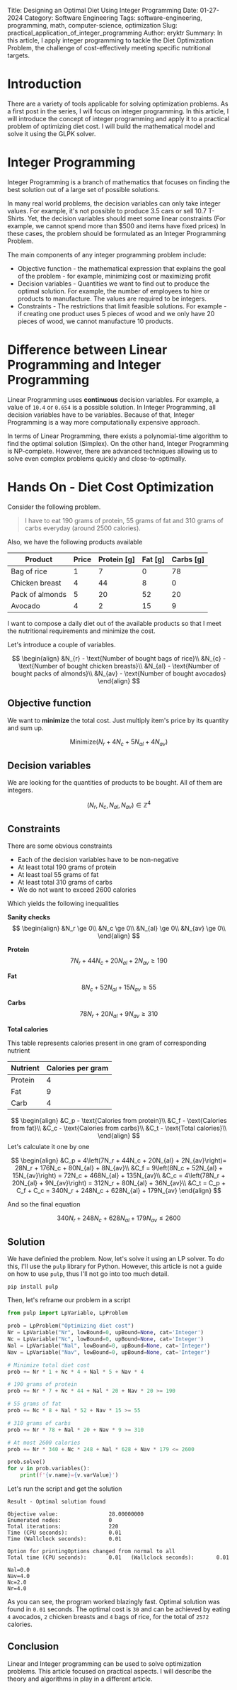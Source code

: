 Title: Designing an Optimal Diet Using Integer Programming
Date: 01-27-2024
Category: Software Engineering
Tags: software-engineering, programming, math, computer-science, optimization
Slug: practical_application_of_integer_programming
Author: eryktr
Summary: In this article, I apply integer programming to tackle the Diet Optimization Problem, the challenge of cost-effectively meeting specific nutritional targets.

# Introduction
There are a variety of tools applicable for solving optimization problems. As a first post in the series, I will focus on integer programming.
In this article, I will introduce the concept of integer programming and apply it to a practical problem of optimizing diet cost. I will build the mathematical model and solve it using the GLPK solver.

# Integer Programming
Integer Programming is a branch of mathematics that focuses on finding the best solution out of a large set of possible solutions.

In many real world problems, the decision variables can only take integer values. For example, it's not possible to produce 3.5 cars or sell 10.7 T-Shirts. Yet, the decision variables should meet some linear constraints (For example, we cannot spend more than $500 and items have fixed prices)
In these cases, the problem should be formulated as an Integer Programming Problem.

The main components of any integer programming problem include:

- Objective function - the mathematical expression that explains the goal of the problem - for example, minimizing cost or maximizing profit
- Decision variables - Quantities we want to find out to produce the optimal solution. For example, the number of employees to hire or products to manufacture. The values are required to be integers.
- Constraints - The restrictions that limit feasible solutions. For example - if creating one product uses 5 pieces of wood and we only have 20 pieces of wood, we cannot manufacture 10 products.

# Difference between Linear Programming and Integer Programming
Linear Programming uses **continuous** decision variables. For example, a value of `10.4` or `0.654` is a possible solution. In Integer Programming, all decision variables have to be variables. Because of that, Integer Programming is a way more computationally expensive approach. 

In terms of Linear Programming, there exists a polynomial-time algorithm to find the optimal solution (Simplex). On the other hand, Integer Programming is NP-complete. However, there are advanced techniques allowing us to solve even complex problems quickly and close-to-optimally.

# Hands On - Diet Cost Optimization
Consider the following problem.

> I have to eat 190 grams of protein, 55 grams of fat and 310 grams of carbs everyday (around 2500 calories).

Also, we have the following products available

| Product        | Price   | Protein [g]  | Fat [g] | Carbs [g] |
|----------------|---------|--------------|---------|-----------|
| Bag of rice    | 1       | 7            | 0       | 78        |
| Chicken breast | 4       | 44           | 8       | 0         |
| Pack of almonds| 5       | 20           | 52      | 20        |
| Avocado        | 4       | 2            | 15      | 9         |

I want to compose a daily diet out of the available products so that I meet the nutritional requirements and minimize the cost.

Let's introduce a couple of variables.

$$
\begin{align}
    &N_{r} - \text{Number of bought bags of rice}\\
    &N_{c} - \text{Number of bought chicken breasts}\\
    &N_{al} - \text{Number of bought packs of almonds}\\
    &N_{av} - \text{Number of bought avocados}
\end{align}
$$

## Objective function
We want to **minimize** the total cost. Just multiply item's price by its quantity and sum up.

$$
\text{Minimize}(N_{r} + 4N_{c} + 5N_{al} + 4N_{av})
$$

## Decision variables
We are looking for the quantities of products to be bought.
All of them are integers.

$$
\left(N_{r}, N_{c}, N_{al}, N_{av}\right) \in \mathbb{Z}^4
$$

## Constraints
There are some obvious constraints

* Each of the decision variables have to be non-negative
* At least total 190 grams of protein
* At least toal 55 grams of fat
* At least total 310 grams of carbs
* We do not want to exceed 2600 calories

Which yields the following inequalities

**Sanity checks**
$$
\begin{align}
&N_r \ge 0\\
&N_c \ge 0\\
&N_{al} \ge 0\\
&N_{av} \ge 0\\
\end{align}
$$

**Protein**
$$
7N_r + 44N_c + 20N_{al} + 2N_{av} \ge 190
$$

**Fat**
$$
8N_c + 52N_{al} + 15N_{av} \ge 55
$$

**Carbs**
$$
78N_r + 20N_{al} + 9N_{av} \ge 310
$$

**Total calories**

This table represents calories present in one gram of corresponding nutrient

| Nutrient        | Calories per gram |
|-----------------|-------------------|
| Protein         | 4                 |
| Fat             | 9                 |
| Carb            | 4                 |


$$
\begin{align}
&C_p - \text{Calories from protein}\\
&C_f - \text{Calories from fat}\\
&C_c - \text{Calories from carbs}\\
&C_t - \text{Total calories}\\
\end{align}
$$
Let's calculate it one by one

$$
\begin{align}
&C_p = 4\left(7N_r + 44N_c + 20N_{al} + 2N_{av}\right)= 28N_r + 176N_c + 80N_{al} + 8N_{av}\\
&C_f = 9\left(8N_c + 52N_{al} + 15N_{av}\right) = 72N_c + 468N_{al} + 135N_{av}\\
&C_c = 4\left(78N_r + 20N_{al} + 9N_{av}\right) = 312N_r + 80N_{al} + 36N_{av}\\
&C_t = C_p + C_f + C_c = 340N_r + 248N_c + 628N_{al} + 179N_{av}
\end{align}
$$

And so the final equation

$$
340N_r + 248N_c + 628N_{al} + 179N_{av} \le 2600 
$$


## Solution
We have definied the problem. Now, let's solve it using an LP solver.
To do this, I'll use the `pulp` library for Python. However, this article is not a guide on how to use `pulp`, thus I'll not go
into too much detail.

```
pip install pulp
```

Then, let's reframe our problem in a script

```python
from pulp import LpVariable, LpProblem

prob = LpProblem("Optimizing diet cost")
Nr = LpVariable("Nr", lowBound=0, upBound=None, cat='Integer')
Nc = LpVariable("Nc", lowBound=0, upBound=None, cat='Integer')
Nal = LpVariable("Nal", lowBound=0, upBound=None, cat='Integer')
Nav = LpVariable("Nav", lowBound=0, upBound=None, cat='Integer')

# Minimize total diet cost
prob += Nr * 1 + Nc * 4 + Nal * 5 + Nav * 4

# 190 grams of protein
prob += Nr * 7 + Nc * 44 + Nal * 20 + Nav * 20 >= 190

# 55 grams of fat
prob += Nc * 8 + Nal * 52 + Nav * 15 >= 55

# 310 grams of carbs
prob += Nr * 78 + Nal * 20 + Nav * 9 >= 310

# At most 2600 calories
prob += Nr * 340 + Nc * 248 + Nal * 628 + Nav * 179 <= 2600

prob.solve()
for v in prob.variables():
    print(f'{v.name}={v.varValue}')
```

Let's run the script and get the solution

```
Result - Optimal solution found

Objective value:                28.00000000
Enumerated nodes:               0
Total iterations:               220
Time (CPU seconds):             0.01
Time (Wallclock seconds):       0.01

Option for printingOptions changed from normal to all
Total time (CPU seconds):       0.01   (Wallclock seconds):       0.01

Nal=0.0
Nav=4.0
Nc=2.0
Nr=4.0
```

As you can see, the program worked blazingly fast. Optimal solution was found in `0.01` seconds. The optimal cost is `30` and can be achieved by eating `4` avocados, `2` chicken breasts and `4` bags of rice, for the total of `2572` calories.

## Conclusion
Linear and Integer programming can be used to solve optimization problems. This article focused on practical aspects. I will describe the theory and algorithms in play in a different article.